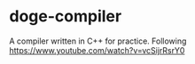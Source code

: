 # doge-compiler

A compiler written in C++ for practice. Following https://www.youtube.com/watch?v=vcSijrRsrY0